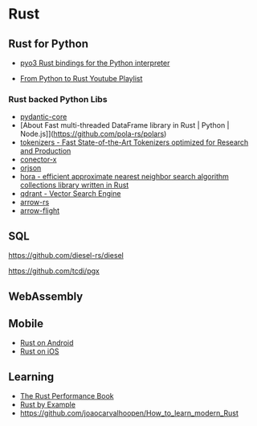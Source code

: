 # Rust



## Rust for Python

- [pyo3 Rust bindings for the Python interpreter](https://github.com/PyO3/pyo3)

- [From Python to Rust Youtube Playlist](https://www.youtube.com/playlist?list=PLEIv4NBmh-GsWGE9mY3sF9c5lgh5Z_jLr)


### Rust backed Python Libs
- [pydantic-core](https://github.com/pydantic/pydantic-core)
- [About
Fast multi-threaded DataFrame library in Rust | Python | Node.js]](https://github.com/pola-rs/polars)
- [tokenizers -  Fast State-of-the-Art Tokenizers optimized for Research and Production](https://github.com/huggingface/tokenizers)
- [conector-x](https://github.com/sfu-db/connector-x)
- [orjson](https://github.com/ijl/orjson)
- [hora - efficient approximate nearest neighbor search algorithm collections library written in Rust ](https://github.com/hora-search/hora)
- [qdrant - Vector Search Engine](https://github.com/qdrant/qdrant)
- [arrow-rs](https://github.com/apache/arrow-rs)
- [arrow-flight](https://docs.rs/arrow-flight/latest/arrow_flight/)

## SQL

https://github.com/diesel-rs/diesel


https://github.com/tcdi/pgx



## WebAssembly


## Mobile
- [Rust on Android](https://medium.com/visly/rust-on-android-19f34a2fb43)
- [Rust on iOS](https://mozilla.github.io/firefox-browser-architecture/experiments/2017-09-06-rust-on-ios.html)


## Learning

- [The Rust Performance Book](https://nnethercote.github.io/perf-book/title-page.html)
- [Rust by Example](https://doc.rust-lang.org/stable/rust-by-example/index.htmls)
- https://github.com/joaocarvalhoopen/How_to_learn_modern_Rust